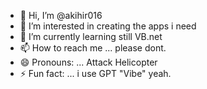 - 👋 Hi, I’m @akihir016
- 👀 I’m interested in creating the apps i need
- 🌱 I’m currently learning still VB.net
- 📫 How to reach me ... please dont.
- 😄 Pronouns: ... Attack Helicopter
- ⚡ Fun fact: ... i use GPT "Vibe" yeah.

<!---
akihir016/akihir016 is a ✨ special ✨ repository because its `README.md` (this file) appears on your GitHub profile.
You can click the Preview link to take a look at your changes.
--->
